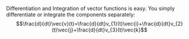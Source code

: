Differentiation and Integration of vector functions is easy. You simply differentiate or integrate the components separately:
$$\frac{d}{dt}\vec{v}(t)=\frac{d}{dt}v_{1}(t)\vec{i}+\frac{d}{dt}v_{2}(t)\vec{j}+\frac{d}{dt}v_{3}(t)\vec{k}$$

